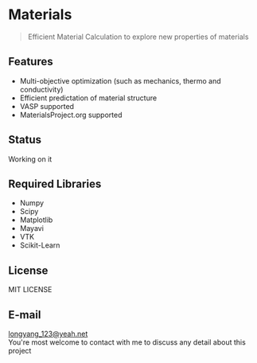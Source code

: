 # Materials
> Efficient Material Calculation to explore new properties of materials

## Features
+ Multi-objective optimization (such as mechanics, thermo and conductivity)
+ Efficient predictation of material structure
+ VASP supported
+ MaterialsProject.org supported

## Status
Working on it

## Required Libraries
+ Numpy
+ Scipy
+ Matplotlib
+ Mayavi
+ VTK
+ Scikit-Learn

## License
MIT LICENSE

## E-mail
longyang_123@yeah.net  
You're most welcome to contact with me to discuss any detail about this project